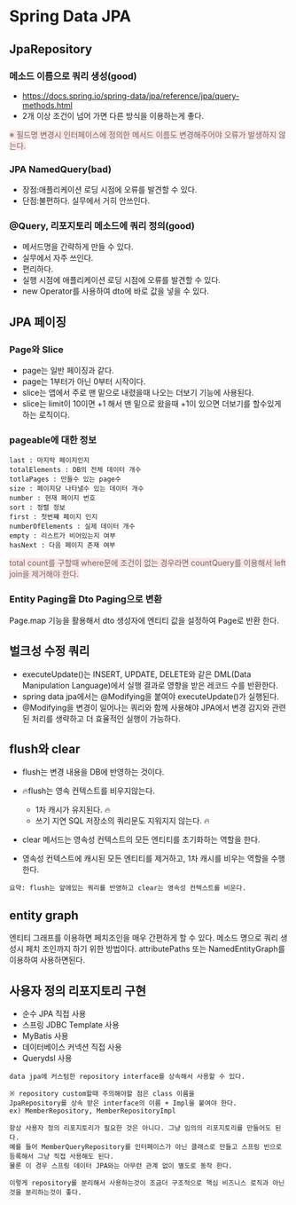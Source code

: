 # Spring Data JPA

## JpaRepository
### 메소드 이름으로 쿼리 생성(good)
* https://docs.spring.io/spring-data/jpa/reference/jpa/query-methods.html
* 2개 이상 조건이 넘어 가면 다른 방식을 이용하는게 좋다.

<span style="background-color:#FFE6E6; color:dimgray">
※ 필드명 변경시 인터페이스에 정의한 메서드 이름도 변경해주어야 오류가 발생하지 않는다.
</span>

### JPA NamedQuery(bad)
* 장점:애플리케이션 로딩 시점에 오류를 발견할 수 있다.
* 단점:불편하다. 실무에서 거히 안쓰인다.

### @Query, 리포지토리 메소드에 쿼리 정의(good)
* 메서드명을 간략하게 만들 수 있다.
* 실무에서 자주 쓰인다.
* 편리하다.
* 실행 시점에 애플리케이션 로딩 시점에 오류를 발견할 수 있다.
* new Operator를 사용하여 dto에 바로 값을 넣을 수 있다.

## JPA 페이징
### Page와 Slice
* page는 일반 페이징과 같다.
* page는 1부터가 아닌 0부터 시작이다.
* slice는 앱에서 주로 맨 밑으로 내렸을때 나오는 더보기 기능에 사용된다.
* slice는 limit이 10이면 +1 해서 맨 밑으로 왔을때 +1이 있으면 더보기를 할수있게 하는 로직이다.

### pageable에 대한 정보
```
last : 마지막 페이지인지
totalElements : DB의 전체 데이터 개수
totlaPages : 만들수 있는 page수
size : 페이지당 나타낼수 있는 데이터 개수
number : 현재 페이지 번호
sort : 정렬 정보
first : 첫번쨰 페이지 인지
numberOfElements : 실제 데이터 개수 
empty : 리스트가 비어있는지 여부
hasNext : 다음 페이지 존재 여부
```

<span style="background-color:#FFE6E6; color:dimgray">
total count를 구할때 where문에 조건이 없는 경우라면 countQuery를 이용해서 left join을 제거해야 한다.
</span>

### Entity Paging을 Dto Paging으로 변환
Page.map 기능을 활용해서 dto 생성자에 엔티티 값을 설정하여 Page<DTO>로 반환 한다.


## 벌크성 수정 쿼리
* executeUpdate()는 INSERT, UPDATE, DELETE와 같은 DML(Data Manipulation Language)에서 실행 결과로 영향을 받은 레코드 수를 반환한다.
* spring data jpa에서는 @Modifying을 붙여야 executeUpdate()가 실행된다.
* @Modifying을 변경이 일어나는 쿼리와 함께 사용해야 JPA에서 변경 감지와 관련된 처리를 생략하고 더 효율적인 실행이 가능하다.


## flush와 clear
* flush는 변경 내용을 DB에 반영하는 것이다.
* 🔥flush는 영속 컨텍스트를 비우지않는다.
  * 1차 캐시가 유지된다. 🔥 
  * 쓰기 지연 SQL 저장소의 쿼리문도 지워지지 않는다. 🔥

* clear 메서드는 영속성 컨텍스트의 모든 엔티티를 초기화하는 역할을 한다.
* 영속성 컨텍스트에 캐시된 모든 엔티티를 제거하고, 1차 캐시를 비우는 역할을 수행한다.

```
요약: flush는 앞에있는 쿼리를 반영하고 clear는 영속성 컨텍스트를 비운다.
```

## entity graph
엔티티 그래프를 이용하면 페치조인을 매우 간편하게 할 수 있다.
메소드 명으로 쿼리 생성시 페치 조인까지 하기 위한 방법이다.
attributePaths 또는 NamedEntityGraph를 이용하여 사용하면된다. 


## 사용자 정의 리포지토리 구현
* 순수 JPA 직접 사용
* 스프링 JDBC Template 사용
* MyBatis 사용
* 데이터베이스 커넥션 직접 사용
* Querydsl 사용

```
data jpa에 커스텀한 repository interface를 상속해서 사용할 수 있다.

※ repository custom할때 주의해야할 점은 class 이름을 
JpaRepository를 상속 받은 interface의 이름 + Impl을 붙여야 한다.
ex) MemberRepository, MemberRepositoryImpl 

```

```
항상 사용자 정의 리포지토리가 필요한 것은 아니다. 그냥 임의의 리포지토리를 만들어도 된다.
예를 들어 MemberQueryRepository를 인터페이스가 아닌 클래스로 만들고 스프링 빈으로 등록해서 그냥 직접 사용해도 된다.
물론 이 경우 스프링 데이터 JPA와는 아무런 관계 없이 별도로 동작 한다.

이렇게 repository를 분리해서 사용하는것이 조금더 구조적으로 핵심 비즈니스 로직과 아닌것을 분리하는것이 좋다.
```




